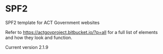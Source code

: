 # SPF2
SPF2 template for ACT Government websites

Refer to https://actgovproject.bitbucket.io/?p=all for a full list of elements and how they look and function.

Current version 2.1.9
